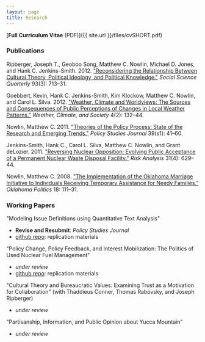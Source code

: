 ```yaml
---
layout: page
title: Research
---
```


[__Full Curriculum Vitae__ (PDF)]({{ site.url }}/files/cvSHORT.pdf)

### Publications

Ripberger, Joseph T., Geoboo Song, Matthew C. Nowlin, Michael D. Jones, and Hank C. Jenkins-Smith. 2012. ["Reconsidering the Relationship Between Cultural Theory, Political Ideology, and Political Knowledge."]() _Social Science Quarterly_ 93(3): 713–31.

Goebbert, Kevin, Hank C. Jenkins-Smith, Kim Klockow, Matthew C. Nowlin, and Carol L. Silva. 2012. ["Weather, Climate and Worldviews: The Sources and Consequences of Public Perceptions of Changes in Local Weather Patterns."]() _Weather, Climate, and Society_ 4(2): 132–44.

Nowlin, Matthew C. 2011. ["Theories of the Policy Process: State of the Research and Emerging Trends."]() _Policy Studies Journal_ 39(s1): 41–60.

Jenkins-Smith, Hank C., Carol L. Silva, Matthew C. Nowlin, and Grant deLozier. 2011. ["Reversing Nuclear Opposition: Evolving Public Acceptance of a Permanent Nuclear Waste Disposal Facility."]() _Risk Analysis_ 31(4): 629–44.

Nowlin, Matthew C. 2008. ["The Implementation of the Oklahoma Marriage Initiative to Individuals Receiving Temporary Assistance for Needy Families."]() _Oklahoma Politics_ 18: 111–31.

### Working Papers

"Modeling Issue Definitions using Quantitative Text Analysis" 

* __Revise and Resubmit__: _Policy Studies Journal_  
* [github repo](https://github.com/mnowlin/IssueDefinitions): replication materials 

"Policy Change, Policy Feedback, and Interest Mobilization: The Politics of Used Nuclear Fuel Management"

* _under review_   
* [github repo](https://github.com/mnowlin/PolicyChange): replication materials 

"Cultural Theory and Bureaucratic Values: Examining Trust as a Motivation for Collaboration" (with Thaddieus Conner, Thomas Rabovsky, and Joseph Ripberger)

* _under review_

"Partisanship, Information, and Public Opinion about Yucca Mountain"

* _under review_
